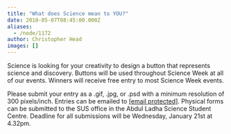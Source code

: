 ```yaml
---
title: "What does Science mean to YOU?"
date: 2010-05-07T08:45:00.000Z
aliases:
  - /node/1172
author: Christopher Head
images: []
---
```


Science is looking for your creativity to design a button that represents science and discovery. Buttons will be used throughout Science Week at all of our events. Winners will receive free entry to most Science Week events.

Please submit your entry as a .gif, .jpg, or .psd with a minimum resolution of 300 pixels/inch. Entries can be emailed to [\[email protected\]](/cdn-cgi/l/email-protection#2555574a0b565056654248444c490b464a48). Physical forms can be submitted to the SUS office in the Abdul Ladha Science Student Centre. Deadline for all submissions will be Wednesday, January 21st at 4.32pm.
